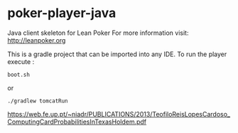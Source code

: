poker-player-java
=================

Java client skeleton for Lean Poker 
For more information visit: http://leanpoker.org

This is a gradle project that can be imported into any IDE. To run the player execute :

`boot.sh`

or

`./gradlew tomcatRun`

https://web.fe.up.pt/~niadr/PUBLICATIONS/2013/TeofiloReisLopesCardoso_ComputingCardProbabilitiesInTexasHoldem.pdf
